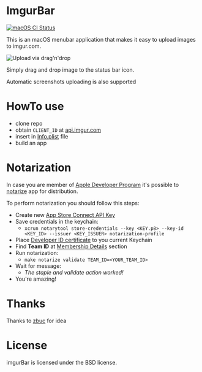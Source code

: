 # ImgurBar

[![macOS CI Status](https://github.com/ailinykh/ImgurBar/workflows/CI-macOS/badge.svg)](https://github.com/ailinykh/ImgurBar/actions?query=workflow%3ACI-macOS)

This is an macOS menubar application that makes it easy
to upload images to imgur.com.

![Upload via drag'n'drop](https://user-images.githubusercontent.com/939390/79070981-af5fd300-7ce1-11ea-8087-53bc75fba70a.gif)

Simply drag and drop image to the status bar icon.

Automatic screenshots uploading is also supported

# HowTo use

- clone repo
- obtain `CLIENT_ID` at [api.imgur.com](https://api.imgur.com/oauth2/addclient)
- insert in [Info.plist](https://github.com/ailinykh/ImgurBar/blob/master/ImgurBar/Info.plist#L40) file
- build an app

# Notarization
In case you are member of [Apple Developer Program](https://developer.apple.com/programs/) it's possible to [notarize](https://developer.apple.com/documentation/security/notarizing_macos_software_before_distribution) app for distribution.

To perform notarization you should follow this steps:
- Create new [App Store Connect API Key](https://appstoreconnect.apple.com/access/integrations/api)
- Save credentials in the keychain: 
  - `xcrun notarytool store-credentials --key <KEY.p8> --key-id <KEY_ID> --issuer <KEY_ISSUER> notarization-profile`
- Place [Developer ID certificate](https://developer.apple.com/help/account/create-certificates/create-developer-id-certificates/) to you current Keychain
- Find __Team ID__ at [Membership Details](https://developer.apple.com/account) section
- Run notarization:
  - `make notarize validate TEAM_ID=<YOUR_TEAM_ID>`
- Wait for message:
  - _The staple and validate action worked!_
- You're amazing!

# Thanks

Thanks to [zbuc](https://github.com/zbuc/imgurBar) for idea

# License

imgurBar is licensed under the BSD license.

